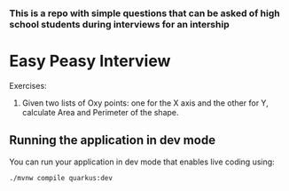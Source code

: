 ### This is a repo with simple questions that can be asked of high school students during interviews for an intership

# Easy Peasy Interview

Exercises:
1. Given two lists of Oxy points: one for the X axis and the other for Y, calculate Area and Perimeter of the shape.

## Running the application in dev mode

You can run your application in dev mode that enables live coding using:
```shell script
./mvnw compile quarkus:dev
```